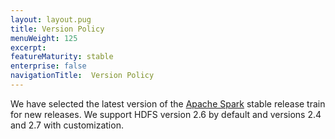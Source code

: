 ```yaml
---
layout: layout.pug
title: Version Policy
menuWeight: 125
excerpt:
featureMaturity: stable
enterprise: false
navigationTitle:  Version Policy
---
```


<!-- This source repo for this topic is https://github.com/mesosphere/spark-build -->


We have selected the latest version of the [Apache Spark](http://spark.apache.org) stable release train for new releases. We support HDFS version 2.6 by default and versions 2.4 and 2.7 with customization.
